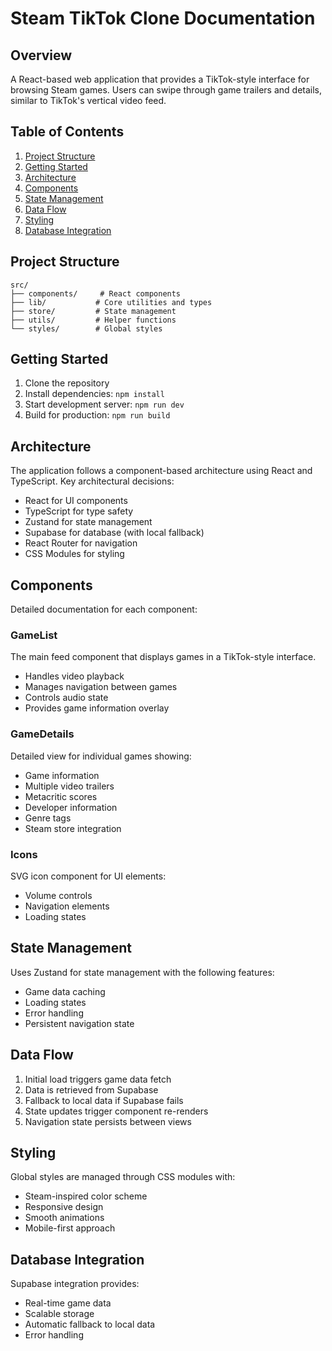 # Steam TikTok Clone Documentation

## Overview
A React-based web application that provides a TikTok-style interface for browsing Steam games. Users can swipe through game trailers and details, similar to TikTok's vertical video feed.

## Table of Contents
1. [Project Structure](#project-structure)
2. [Getting Started](#getting-started)
3. [Architecture](#architecture)
4. [Components](#components)
5. [State Management](#state-management)
6. [Data Flow](#data-flow)
7. [Styling](#styling)
8. [Database Integration](#database-integration)

## Project Structure
```
src/
├── components/     # React components
├── lib/           # Core utilities and types
├── store/         # State management
├── utils/         # Helper functions
└── styles/        # Global styles
```

## Getting Started
1. Clone the repository
2. Install dependencies: `npm install`
3. Start development server: `npm run dev`
4. Build for production: `npm run build`

## Architecture
The application follows a component-based architecture using React and TypeScript. Key architectural decisions:

- React for UI components
- TypeScript for type safety
- Zustand for state management
- Supabase for database (with local fallback)
- React Router for navigation
- CSS Modules for styling

## Components
Detailed documentation for each component:

### GameList
The main feed component that displays games in a TikTok-style interface.
- Handles video playback
- Manages navigation between games
- Controls audio state
- Provides game information overlay

### GameDetails
Detailed view for individual games showing:
- Game information
- Multiple video trailers
- Metacritic scores
- Developer information
- Genre tags
- Steam store integration

### Icons
SVG icon component for UI elements:
- Volume controls
- Navigation elements
- Loading states

## State Management
Uses Zustand for state management with the following features:
- Game data caching
- Loading states
- Error handling
- Persistent navigation state

## Data Flow
1. Initial load triggers game data fetch
2. Data is retrieved from Supabase
3. Fallback to local data if Supabase fails
4. State updates trigger component re-renders
5. Navigation state persists between views

## Styling
Global styles are managed through CSS modules with:
- Steam-inspired color scheme
- Responsive design
- Smooth animations
- Mobile-first approach

## Database Integration
Supabase integration provides:
- Real-time game data
- Scalable storage
- Automatic fallback to local data
- Error handling
